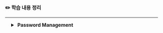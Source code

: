### ✏️ 학습 내용 정리
___
<div style="margin-left: 20px;margin-top: 10px;" id="details">
<details>
<summary style="font-weight: bold; font-size: medium;">&nbsp;Password Management </summary>
<div style="margin-left: 20px;margin-top: 20px;">

### Pwd Management
___

<img src="./images/pwd01.png" alt="Spring Security Diagram" width="400">

- **Encoding and Decoding**
    - 데이터를 한 형식에서 다른 형식으로 변환하는 과정
    - 기밀이 포함되지 않기 때문에 디코딩을 하면 쉽게 탈취 가능 즉, 일반적으로 사용하지 않음
    - ex ) ASCII, BASE64 등
  - **Encryption**
      - 비밀 키를 제공해 데이터를 암호화 한다.
      - 암호화 된 비밀번호는 복호화 과정을 거쳐 원래의 비밀번호를 알 수 있다.
      - 암호화 알고리즘과 비밀키는 주로 백엔드 애플리케이션 내부에 기밀 데이터로 관리 된다.
  - **Hashing**
      - **Hashing과 Spring Security**:
          - 해싱은 비밀번호를 보호하기 위한 중요한 기법.
          - 예: `BCryptPasswordEncoder`, `Argon2PasswordEncoder`, `PBKDF2PasswordEncoder` 등.
      - **생산 환경에서의 권장 사항**:
          - 비밀번호는 절대 원문으로 저장되지 않으며, 항상 해싱된 값으로 저장.
          - 데이터베이스 유출 시에도 해싱된 값만 공개되므로 원본 비밀번호를 보호할 수 있다.

</div>
<div style="margin-left: 20px;margin-top: 20px;">

### Password Validation Process
___

<img src="./images/pwd02.png" alt="Spring Security Diagram" width="400">

1. **User Input(사용자 입력)**
    - 사용자가 로그인 폼에 Username(admin)과 Password(12345)를 입력한다.
   2. **Hashing Algorithm**
       - 사용자가 입력한 비밀번호(12345)에 Salt를 추가한ㄷ.
           - Salt : 고유하고 무작위의 문자열로, 비밀번호의 보안을 강화하기 위해 사용된다.
           - ex) : Salt + 12345 = THV
           - Salt를 추가하면 같은 비밀번호라도 해시 값이 달라지므로, 데이터베이스 유출 시 공격자가 사전 공격으로 비밀번호를 추측하기 어렵게 만든다.
           - 결과적으로, 입력된 비밀번호와 Salt를 결합한 후, Hashing Algorithm을 통해 고유한 HashValue를 생성한다.
   3. **Database(저장된 해시 값 검색)**
       - 데이터베이스에서 사용자의 저장된 해시 값을 검색한다.
           - 저장된 값 : `g22h…bef`
           - 이 값은 사용자가 계정을 생성할 때 비밀번호를 해싱하여 저장한 값이다.
   4. Hash Value Comparison
       - 생성된 Hash Value와 데이터베이스에서 검색된 HashValue를 비교한다.
       - 이 비교과정에서 일치여부를 확인한다.
           - 일치(O) : 로그인 성공
           - 일치(X) : 로그인 실패
</div>

<div style="margin-left: 20px;margin-top: 20px;">

### Password Encoder 구현체
___

- **Password Encoder :**
    - Spring Security에서 제공하는 인터페이스로, 비밀번호를 해싱하거나 검증하기 위해 사용된다. 사용자 비밀번호를 안전하게 관리하기 위한 표준화된 메커니즘을 제공한다.
    - 즉, 해싱 및 검증을 쉽게 구현할 수 있다.
  - **NoOpPasswordEncoder (실사용 추천x)**
      - 해싱, 인코딩, 암호화의 개념이 없으며, 비밀번호를 일반 텍스트로 취급
      - 일반 텍스트로 취급하기 때문에 추천하는 PasswordEncoder가 아니다.
  - **StandardPasswordEncoder (실사용 추천x)**
      - 운영앱에서 추천하지 않음 → 사용중단
      - 레거시(과거 체계) 목적으로 남겨둔 것
  - **Pbkdf2PasswordEncoder (실사용 추천x)**
      - 최근 CPU, GPU의 발전과 더불어 이것은 더 이상 안전하지 않다.
      - 고성능 GPU  기계를 갖고 있다면 손쉽게 해시값에 무차별 대입 공격을 가하고 일반 텍스트 비밀번호를 추측할 수 있다.
  - **BCryptPasswordEncoder**
      - 주기적으로 업데이트가 된다.
      - matches 메소드를 실행하려고 하면 CPU연산을 요청한다. 즉, 밀리초 안에 실행할 수 있는 쉬운 Java코드가 아니다.
      - 인코더에 설정한 작업량 또는 라운드 수에 따라 이 해싱 알고리즘이 사용하는 CPU연산은 더 많아진다.
      - 이 인코더의 도움으로 비밀번호를 해싱했을 때 어떤 해커가 무차별 대입 공격을 하려고하면 해당 미션에 많은 연산 능력을 필요로 한다.
  - **SCryptPasswordEncoder**
      - BCryptPasswordEncoder의 고급 버전
      - BCryptPasswordEncoder의 연산능력과, 상대방의 메모리 일부를 요구한다.
  - **Argon2PasswordEncoder**
      - 최신 해싱 알고리즘
      - BCrypt와 SCypt에서 사용되는 연산 능력, 메모리 요구
      - 다중 스레드를 필요로 한다.
    
</div>

</details>
</div>